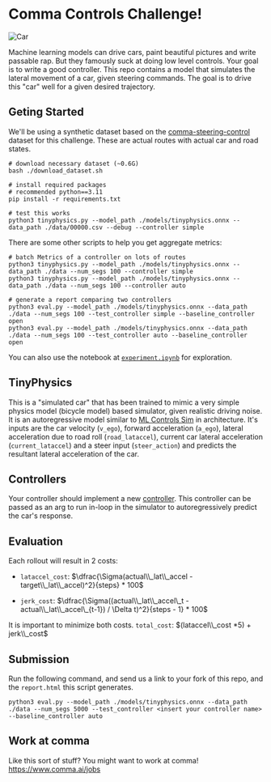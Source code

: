 # Comma Controls Challenge!
![Car](./imgs/car.jpg)

Machine learning models can drive cars, paint beautiful pictures and write passable rap. But they famously suck at doing low level controls. Your goal is to write a good controller. This repo contains a model that simulates the lateral movement of a car, given steering commands. The goal is to drive this "car" well for a given desired trajectory.


## Geting Started
We'll be using a synthetic dataset based on the [comma-steering-control](https://github.com/commaai/comma-steering-control) dataset for this challenge. These are actual routes with actual car and road states.

```
# download necessary dataset (~0.6G)
bash ./download_dataset.sh

# install required packages
# recommended python==3.11
pip install -r requirements.txt

# test this works
python3 tinyphysics.py --model_path ./models/tinyphysics.onnx --data_path ./data/00000.csv --debug --controller simple
```

There are some other scripts to help you get aggregate metrics: 
```
# batch Metrics of a controller on lots of routes
python3 tinyphysics.py --model_path ./models/tinyphysics.onnx --data_path ./data --num_segs 100 --controller simple
python3 tinyphysics.py --model_path ./models/tinyphysics.onnx --data_path ./data --num_segs 100 --controller auto

# generate a report comparing two controllers
python3 eval.py --model_path ./models/tinyphysics.onnx --data_path ./data --num_segs 100 --test_controller simple --baseline_controller open
python3 eval.py --model_path ./models/tinyphysics.onnx --data_path ./data --num_segs 100 --test_controller auto --baseline_controller open

```
You can also use the notebook at [`experiment.ipynb`](https://github.com/commaai/controls_challenge/blob/master/experiment.ipynb) for exploration.

## TinyPhysics
This is a "simulated car" that has been trained to mimic a very simple physics model (bicycle model) based simulator, given realistic driving noise. It is an autoregressive model similar to [ML Controls Sim](https://blog.comma.ai/096release/#ml-controls-sim) in architecture. It's inputs are the car velocity (`v_ego`), forward acceleration (`a_ego`), lateral acceleration due to road roll (`road_lataccel`), current car lateral acceleration (`current_lataccel`) and a steer input (`steer_action`) and predicts the resultant lateral acceleration of the car.


## Controllers
Your controller should implement a new [controller](https://github.com/commaai/controls_challenge/tree/master/controllers). This controller can be passed as an arg to run in-loop in the simulator to autoregressively predict the car's response.


## Evaluation
Each rollout will result in 2 costs:
- `lataccel_cost`: $\dfrac{\Sigma(actual\\_lat\\_accel - target\\_lat\\_accel)^2}{steps} * 100$

- `jerk_cost`: $\dfrac{\Sigma((actual\\_lat\\_accel\_t - actual\\_lat\\_accel\_{t-1}) / \Delta t)^2}{steps - 1} * 100$

It is important to minimize both costs. `total_cost`: $(lataccel\\_cost *5) + jerk\\_cost$

## Submission
Run the following command, and send us a link to your fork of this repo, and the `report.html` this script generates.
```
python3 eval.py --model_path ./models/tinyphysics.onnx --data_path ./data --num_segs 5000 --test_controller <insert your controller name> --baseline_controller auto
```

## Work at comma
Like this sort of stuff? You might want to work at comma!
https://www.comma.ai/jobs
